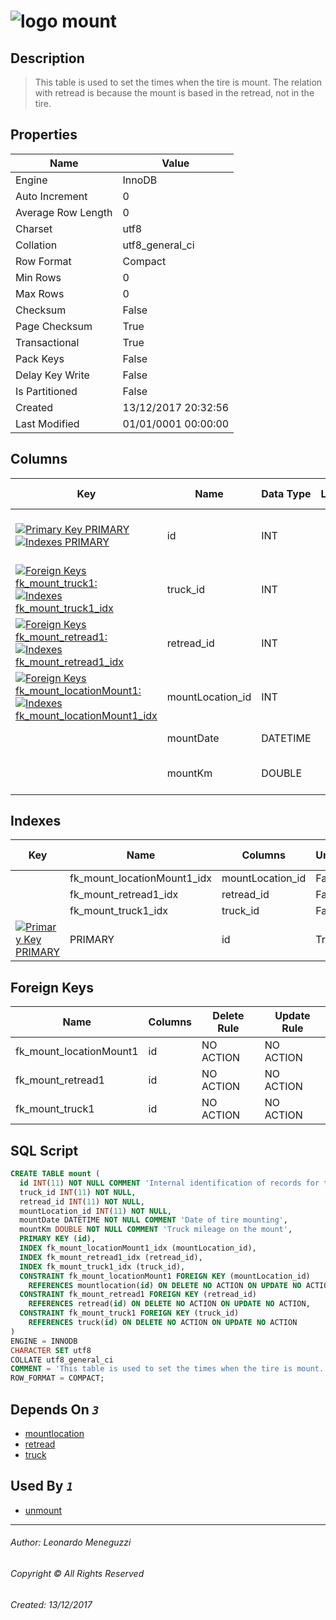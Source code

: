 

# ![logo](../../../../../Images/table.svg) mount

## <a name="#Description"></a>Description
> This table is used to set the times when the tire is mount. The relation with retread is because the mount is based in the retread, not in the tire.
## <a name="#Properties"></a>Properties
|Name|Value|
|---|---|
|Engine|InnoDB|
|Auto Increment|0|
|Average Row Length|0|
|Charset|utf8|
|Collation|utf8_general_ci|
|Row Format|Compact|
|Min Rows|0|
|Max Rows|0|
|Checksum|False|
|Page Checksum|True|
|Transactional|True|
|Pack Keys|False|
|Delay Key Write|False|
|Is Partitioned|False|
|Created|13/12/2017 20:32:56|
|Last Modified|01/01/0001 00:00:00|


## <a name="#Columns"></a>Columns
|Key|Name|Data Type|Length|Precision|Scale|Not Null|Auto Increment|Default|Virtual|Unsigned|Zerofill|Binary|Description
|---|---|---|---|---|---|---|---|---|---|---|---|---|---
|[![Primary Key PRIMARY](../../../../../Images/primarykey.svg)](#Indexes)[![Indexes PRIMARY](../../../../../Images/index.svg)](#Indexes)|id|INT||11||True|False||False|False|False|False|Internal identification of records for this table|
|[![Foreign Keys fk_mount_truck1: ](../../../../../Images/foreignkey.svg)](#ForeignKeys)[![Indexes fk_mount_truck1_idx](../../../../../Images/index.svg)](#Indexes)|truck_id|INT||11||True|False||False|False|False|False||
|[![Foreign Keys fk_mount_retread1: ](../../../../../Images/foreignkey.svg)](#ForeignKeys)[![Indexes fk_mount_retread1_idx](../../../../../Images/index.svg)](#Indexes)|retread_id|INT||11||True|False||False|False|False|False||
|[![Foreign Keys fk_mount_locationMount1: ](../../../../../Images/foreignkey.svg)](#ForeignKeys)[![Indexes fk_mount_locationMount1_idx](../../../../../Images/index.svg)](#Indexes)|mountLocation_id|INT||11||True|False||False|False|False|False||
||mountDate|DATETIME||||True|False||False|False|False|False|Date of tire mounting|
||mountKm|DOUBLE||||True|False||False|False|False|False|Truck mileage on the mount|

## <a name="#Indexes"></a>Indexes
|Key|Name|Columns|Unique|Type|Key Lengths
|---|---|---|---|---|---
||fk_mount_locationMount1_idx|mountLocation_id|False|BTREE||
||fk_mount_retread1_idx|retread_id|False|BTREE||
||fk_mount_truck1_idx|truck_id|False|BTREE||
|[![Primary Key PRIMARY](../../../../../Images/primarykey.svg)](#Indexes)|PRIMARY|id|True|BTREE||

## <a name="#ForeignKeys"></a>Foreign Keys
|Name|Columns|Delete Rule|Update Rule
|---|---|---|---
|fk_mount_locationMount1|id|NO ACTION|NO ACTION|
|fk_mount_retread1|id|NO ACTION|NO ACTION|
|fk_mount_truck1|id|NO ACTION|NO ACTION|

## <a name="#SqlScript"></a>SQL Script
```SQL
CREATE TABLE mount (
  id INT(11) NOT NULL COMMENT 'Internal identification of records for this table',
  truck_id INT(11) NOT NULL,
  retread_id INT(11) NOT NULL,
  mountLocation_id INT(11) NOT NULL,
  mountDate DATETIME NOT NULL COMMENT 'Date of tire mounting',
  mountKm DOUBLE NOT NULL COMMENT 'Truck mileage on the mount',
  PRIMARY KEY (id),
  INDEX fk_mount_locationMount1_idx (mountLocation_id),
  INDEX fk_mount_retread1_idx (retread_id),
  INDEX fk_mount_truck1_idx (truck_id),
  CONSTRAINT fk_mount_locationMount1 FOREIGN KEY (mountLocation_id)
    REFERENCES mountlocation(id) ON DELETE NO ACTION ON UPDATE NO ACTION,
  CONSTRAINT fk_mount_retread1 FOREIGN KEY (retread_id)
    REFERENCES retread(id) ON DELETE NO ACTION ON UPDATE NO ACTION,
  CONSTRAINT fk_mount_truck1 FOREIGN KEY (truck_id)
    REFERENCES truck(id) ON DELETE NO ACTION ON UPDATE NO ACTION
)
ENGINE = INNODB
CHARACTER SET utf8
COLLATE utf8_general_ci
COMMENT = 'This table is used to set the times when the tire is mount. The relation with retread is because the mount is based in the retread, not in the tire.'
ROW_FORMAT = COMPACT;
```

## <a name="#DependsOn"></a>Depends On _`3`_
- [mountlocation](mountlocation.md)
- [retread](retread.md)
- [truck](truck.md)


## <a name="#UsedBy"></a>Used By _`1`_
- [unmount](unmount.md)


___
###### Author: Leonardo Meneguzzi
###### Copyright © All Rights Reserved
###### Created: 13/12/2017
